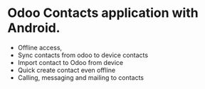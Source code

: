 # Odoo Contacts application with Android.

 - Offline access, 
 - Sync contacts from odoo to device contacts
 - Import contact to Odoo from device
 - Quick create contact even offline
 - Calling, messaging and mailing to contacts

